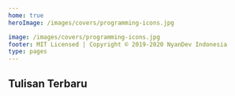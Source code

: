 ```yaml
---
home: true
heroImage: /images/covers/programming-icons.jpg

image: /images/covers/programming-icons.jpg
footer: MIT Licensed | Copyright © 2019-2020 NyanDev Indonesia
type: pages
---
```


## Tulisan Terbaru

<BlogIndex limit="6" />

